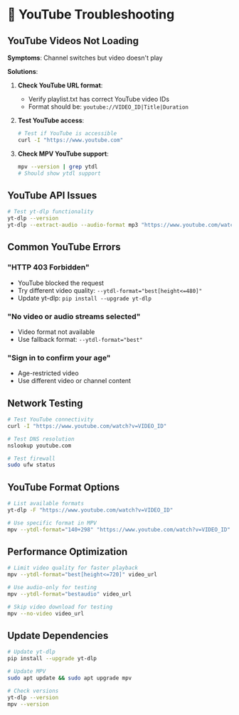 # 🔧 YouTube Troubleshooting

## YouTube Videos Not Loading
**Symptoms**: Channel switches but video doesn't play

**Solutions**:
1. **Check YouTube URL format**:
   - Verify playlist.txt has correct YouTube video IDs
   - Format should be: `youtube://VIDEO_ID|Title|Duration`

2. **Test YouTube access**:
   ```bash
   # Test if YouTube is accessible
   curl -I "https://www.youtube.com"
   ```

3. **Check MPV YouTube support**:
   ```bash
   mpv --version | grep ytdl
   # Should show ytdl support
   ```

## YouTube API Issues
```bash
# Test yt-dlp functionality
yt-dlp --version
yt-dlp --extract-audio --audio-format mp3 "https://www.youtube.com/watch?v=VIDEO_ID"
```

## Common YouTube Errors

### "HTTP 403 Forbidden"
- YouTube blocked the request
- Try different video quality: `--ytdl-format="best[height<=480]"`
- Update yt-dlp: `pip install --upgrade yt-dlp`

### "No video or audio streams selected"
- Video format not available
- Use fallback format: `--ytdl-format="best"`

### "Sign in to confirm your age"
- Age-restricted video
- Use different video or channel content

## Network Testing
```bash
# Test YouTube connectivity
curl -I "https://www.youtube.com/watch?v=VIDEO_ID"

# Test DNS resolution
nslookup youtube.com

# Test firewall
sudo ufw status
```

## YouTube Format Options
```bash
# List available formats
yt-dlp -F "https://www.youtube.com/watch?v=VIDEO_ID"

# Use specific format in MPV
mpv --ytdl-format="140+298" "https://www.youtube.com/watch?v=VIDEO_ID"
```

## Performance Optimization
```bash
# Limit video quality for faster playback
mpv --ytdl-format="best[height<=720]" video_url

# Use audio-only for testing
mpv --ytdl-format="bestaudio" video_url

# Skip video download for testing
mpv --no-video video_url
```

## Update Dependencies
```bash
# Update yt-dlp
pip install --upgrade yt-dlp

# Update MPV
sudo apt update && sudo apt upgrade mpv

# Check versions
yt-dlp --version
mpv --version
```
